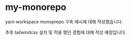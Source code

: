 # my-monorepo

yarn workspace monoprepo 구축 예시에 대해 작성했습니다.

추후 tailwindcss 설치 및 적용 했던 경험에 대해 작성 예정입니다.
